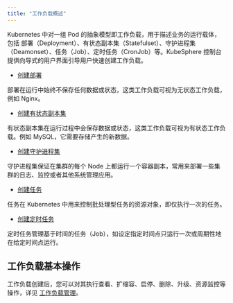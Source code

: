 ```yaml
---
title: "工作负载概述"
---
```


Kubernetes 中对一组 Pod 的抽象模型即工作负载，用于描述业务的运行载体，包括 部署（Deployment）、有状态副本集（Statefulset）、守护进程集（Deamonset）、任务（Job）、定时任务（CronJob）等。KubeSphere 控制台提供向导式的用户界面引导用户快速创建工作负载。

- [创建部署](../ae-deployments/#创建部署)

部署在运行中始终不保存任何数据或状态，这类工作负载可视为无状态工作负载，例如 Nginx。

- [创建有状态副本集](../ae-statefulsets/#创建有状态副本集)

有状态副本集在运行过程中会保存数据或状态，这类工作负载可视为有状态工作负载。例如 MySQL，它需要存储产生的新数据。

- [创建守护进程集](../ae-daemonsets/#创建守护进程集)

守护进程集保证在集群的每个 Node 上都运行一个容器副本，常用来部署一些集群的日志、监控或者其他系统管理应用。

- [创建任务](../ae-job/#创建任务)

任务在 Kubernetes 中用来控制批处理型任务的资源对象，即仅执行一次的任务。

- [创建定时任务](../ae-cronjob/#创建定时任务)

定时任务管理基于时间的任务（Job），如设定指定时间点只运行一次或周期性地在给定时间点运行。

## 工作负载基本操作

工作负载创建后，您可以对其执行查看、扩缩容、启停、删除、升级、资源监控等操作，详见 [工作负载管理](../ae-workload-management)。